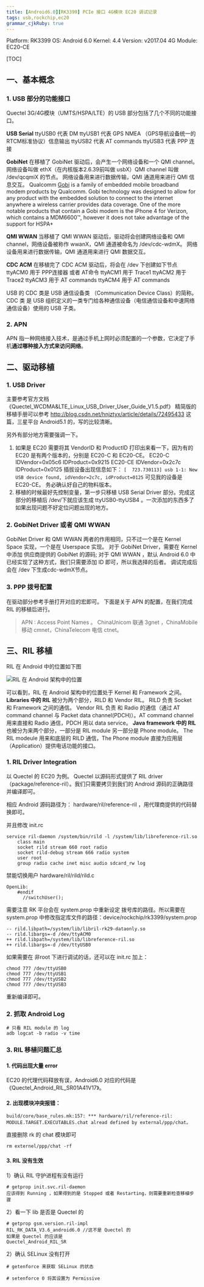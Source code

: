 ```yaml
---
title: [Android6.0][RK3399] PCIe 接口 4G模块 EC20 调试记录
tags: usb,rockchip,ec20
grammar_cjkRuby: true
---
```

Platform: RK3399 
OS: Android 6.0 
Kernel: 4.4 
Version: v2017.04 
4G Module: EC20-CE

[TOC]

## 一、基本概念

### 1. USB 部分的功能接口

Quectel 3G/4G模块（UMTS/HSPA/LTE）的 USB 部分包括了几个不同的功能接口。

**USB Serial** 
ttyUSB0 代表 DM
ttyUSB1 代表 GPS NMEA （GPS导航设备统一的RTCM标准协议）信息输出
ttyUSB2 代表 AT commands
ttyUSB3 代表 PPP 连接

**GobiNet**
 在移植了 GobiNet 驱动后，会产生一个网络设备和一个 QMI channel。
网络设备叫做 ethX（在内核版本2.6.39前叫做 usbX）QMI channel 叫做 /dev/qcqmiX 的节点。
网络设备用来进行数据传输，QMI 通道用来进行 QMI 信息交互。
Qualcomm [Gobi][1] is a family of embedded mobile broadband modem products by Qualcomm. Gobi technology was designed to allow for any product with the embedded solution to connect to the internet anywhere a wireless carrier provides data coverage. One of the more notable products that contain a Gobi modem is the iPhone 4 for Verizon, which contains a MDM6600™, however it does not take advantage of the support for HSPA+

**QMI WWAN**
当移植了 QMI WWAN 驱动后，驱动将会创建网络设备和 QMI channel，网络设备被称作 wwanX，QMI 通道被命名为 /dev/cdc-wdmX。
网络设备用来进行数据传输，QMI 通道用来进行 QMI 数据交互。


**CDC ACM**
在移植完了 CDC ACM 驱动后，将会在 /dev 下创建如下节点
ttyACM0 用于 PPP连接器 或者 AT命令
ttyACM1 用于 Trace1
ttyACM2 用于 Trace2
ttyACM3 用于 AT commands
ttyACM4 用于 AT commands

USB 的 CDC 类是 USB 通信设备类 （Communication Device Class）的简称。
CDC 类 是 USB 组织定义的一类专门给各种通信设备（电信通信设备和中速网络通信设备）使用的 USB 子类。
 
### 2. APN
APN 指一种网络接入技术，是通过手机上网时必须配置的一个参数，它决定了手机**通过哪种接入方式来访问网络**。


  
## 二、驱动移植

### 1. USB Driver
主要参考官方文档《Quectel_WCDMA&LTE_Linux_USB_Driver_User_Guide_V1.5.pdf》
精简版的移植手册可以参考 http://blog.csdn.net/hnjztyx/article/details/72495433  这篇，三星平台 Android5.1 的，写的比较清晰。
  
另外有部分地方需要强调一下。
  
1. 如果是 EC20 需要将其 VendorID 和 ProductID 打印出来看一下，因为有的 EC20 是有两个版本的，分别是 EC20-C 和 EC20-CE。
EC20-C  IDVendor=0x05c6 IDProduct=0x9215
EC20-CE IDVendor=0x2c7c IDProduct=0x0125
插拔设备出现信息如下：
` [  723.730113] usb 1-1: New USB device found, idVendor=2c7c, idProduct=0125 `
可见我的设备是 EC20-CE。
务必确认好自己的物料版本。
2. 移植的时候最好先控制变量，第一步只移植 USB Serial Driver 部分。完成这部分的移植后 /dev/下就应该生成 ttyUSB0-ttyUSB4 。一次添加的东西多了如果出现问题不好定位问题出现的地方。
 

  
### 2. GobiNet Driver 或者 QMI WWAN 
GobiNet Driver 和 QMI WWAN 两者的作用相同，只不过一个是在 Kernel Space 实现，一个是在 Userspace 实现。
对于 GobiNet Driver，需要在 Kernel 中添加 供应商提供的 GobiNet 的源码;
对于 QMI WWAN ，默认 Android 6.0 中已经实现了这种方式，我们只需要添加 ID 即可，所以我选择的后者。
调试完成后会在 /dev 下生成cdc-wdmX节点。


### 3. PPP 拨号配置
在驱动部分参考手册打开对应的宏即可。
下面是关于 APN 的配置，在我们完成 RIL 的移植后进行。

> APN : Access Point Names 。
> ChinaUnicom 联通 3gnet ，ChinaMobile 移动 cmnet，ChinaTelecom 电信 ctnet。






## 三、RIL 移植

  RIL 在 Android 中的位置如下图
  
  ![RIL 在 Android 架构中的位置][2]
  
可以看到，RIL 在 Android 架构中的位置处于 Kernel 和 Framework 之间。
**Libraries 中的 RIL** 被分为两个部分，RILD 和 Vendor RIL。
RILD 负责 Socket 和 Framework 之间的通信。
Vendor RIL 负责 和 Radio 的通信（通过 AT command channel 与 Packet data channel(PDCH)）。AT command channel 用来直接和 Radio 通信，PDCH 用以 data service。
**Java framework 中的 RIL** 也被分为来两个部分，一部分是 RIL module 另一部分是 Phone module。
The RIL modeule 用来和底层的 RILD 通信，The Phone module 直接为应用层（Application）提供电话功能的接口。

### 1. RIL Driver Integration

以 Quectel 的 EC20 为例。
Quectel 以源码形式提供了 RIL driver（package/reference-ril）。我们只需要拷贝到我们的 Android 源码的正确路径并编译即可。

相应 Android 源码路径为：
hardware/ril/reference-ril ，用代理商提供的代码替换即可。

并且修改 init.rc 
```
service ril-daemon /system/bin/rild -l /system/lib/libreference-ril.so
    class main
    socket rild stream 660 root radio 
    socket rild-debug stream 666 radio system 
    user root 
    group radio cache inet misc audio sdcard_rw log
```
禁能切换用户 hardware/ril/rild/rild.c
```
OpenLib:
    #endif
      //switchUser();
```
需要注意 RK 平台会在 system.prop 中重新设定 拨号库的路径。所以需要在 system.prop 中修改指定库文件的路径：device/rockchip/rk3399/system.prop
```git
-- rild.libpath=/system/lib/libril-rk29-dataonly.so
-- rild.libargs=-d /dev/ttyACM0
++ rild.libpath=/system/lib/libreference-ril.so
++ rild.libargs=-d /dev/ttyUSB0
```
如果需要在 非root 下进行调试的话，还可以在 init.rc 加上：
```
chmod 777 /dev/ttyUSB0  
chmod 777 /dev/ttyUSB1  
chmod 777 /dev/ttyUSB2  
chmod 777 /dev/ttyUSB3
```
重新编译即可。

### 2. 抓取 Android Log
```
# 只看 RIL module 的 log
adb logcat -b radio -v time
```

### 3. RIL 移植问题汇总
#### 1. 代码出现大量 error
EC20 的代理代码释放有误，Android6.0 对应的代码是《Quectel_Android_RIL_SR01A41V17》。

#### 2. 出现模块冲突报错：
```
build/core/base_rules.mk:157: *** hardware/ril/reference-ril: MODULE.TARGET.EXECUTABLES.chat alread defined by external/ppp/chat。
```
直接删除 rk 的 chat 模块即可
```
rm externel/ppp/chat -rf 
```
#### 3. RIL 没有生效
1）确认 RIL 守护进程有没有运行
```
# getprop init.svc.ril-daemon
应该得到 Running ，如果得到的是 Stopped 或者 Restarting，则需要重新检查移植步骤
```
2）看一下 lib 是否是 Quectel 的
```
# getprop gsm.version.ril-impl
RIL_RK_DATA_V3.6_android6.0 //这不是 Quectel 的
如果是 Quectel 的应该是
Quectel_Android_RIL_SR
```
2）确认 SELinux 没有打开
```
# getenforce 来获取 SELinux 的状态

# setenforce 0 将其设置为 Permissive
```

  [1]: https://en.wikipedia.org/wiki/Qualcomm_Gobi
  [2]: http://wx1.sinaimg.cn/large/ba061518ly1fh13zv9nprj20mt0j4gnu.jpg